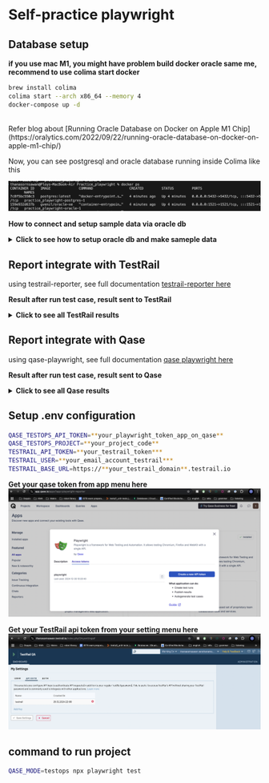 # Self-practice playwright

## Database setup
**if you use mac M1, you might have problem build docker oracle same me, recommend to use colima start docker**
<br/>

```sh
brew install colima 
colima start --arch x86_64 --memory 4
docker-compose up -d
```

<br/>
Refer blog about [Running Oracle Database on Docker on Apple M1 Chip](https://oralytics.com/2022/09/22/running-oracle-database-on-docker-on-apple-m1-chip/)

Now, you can see postgresql and oracle database running inside Colima like this <br/>

![docker run](https://github.com/Thanasornsawan/Practice_Playwright/blob/main/pictures/docker_run.png?raw=true)

**How to connect and setup sample data via oracle db** <br/>
<details>
    <summary><b>Click to see how to setup oracle db and make sameple data</b></summary>

![oracle query](https://github.com/Thanasornsawan/Practice_Playwright/blob/main/pictures/oracle_query.png?raw=true)
![oracle query2](https://github.com/Thanasornsawan/Practice_Playwright/blob/main/pictures/sample_data.png?raw=true)
</details>

## Report integrate with TestRail
using testrail-reporter, see full documentation [testrail-reporter here](https://github.com/zealous-tech/testrail-reporter/tree/main)<br/>

**Result after run test case, result sent to TestRail** <br/>
<details>
    <summary><b>Click to see all TestRail results</b></summary>

![testrail result](https://github.com/Thanasornsawan/Practice_Playwright/blob/main/pictures/testrail_result.png?raw=true)
![testrail_pass result](https://github.com/Thanasornsawan/Practice_Playwright/blob/main/pictures/testrail_pass.png?raw=true)
![testrail_fail result](https://github.com/Thanasornsawan/Practice_Playwright/blob/main/pictures/testrail_fail.png?raw=true)
</details>

## Report integrate with Qase
using qase-playwright, see full documentation [qase playwright here](https://github.com/qase-tms/qase-javascript/tree/main/qase-playwright#configuration)<br/>

**Result after run test case, result sent to Qase** <br/>
<details>
    <summary><b>Click to see all Qase results</b></summary>

![qase_dashboard result](https://github.com/Thanasornsawan/Practice_Playwright/blob/main/pictures/testrun_dashboard_qase.png?raw=true)
![qase result](https://github.com/Thanasornsawan/Practice_Playwright/blob/main/pictures/qase_result.png?raw=true)
</details>

## Setup .env configuration
```sh
QASE_TESTOPS_API_TOKEN=**your_playwright_token_app_on_qase**
QASE_TESTOPS_PROJECT=**your_project_code**
TESTRAIL_API_TOKEN=**your_testrail_token***
TESTRAIL_USER=**your_email_account_testrail***
TESTRAIL_BASE_URL=https://**your_testrail_domain**.testrail.io
```

**Get your qase token from app menu here** <br/>
![qase token](https://github.com/Thanasornsawan/Practice_Playwright/blob/main/pictures/api_key_qase.png?raw=true)

**Get your TestRail api token from your setting menu here** <br/>
![testrail token](https://github.com/Thanasornsawan/Practice_Playwright/blob/main/pictures/api_key_testrail.png?raw=true)

## command to run project
```sh
QASE_MODE=testops npx playwright test
```